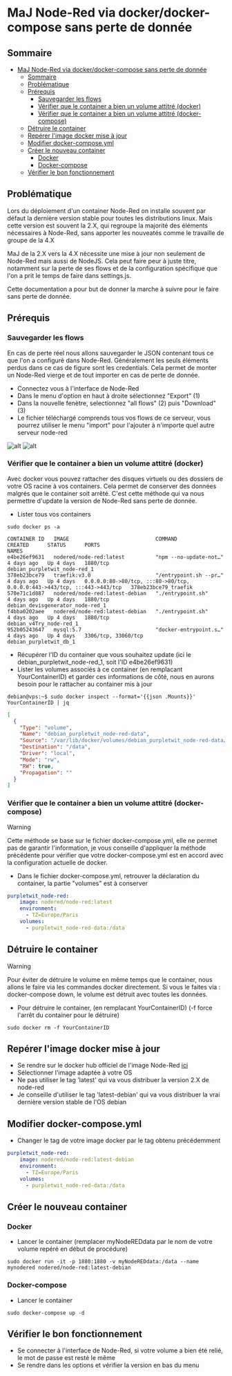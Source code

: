 # MaJ Node-Red via docker/docker-compose sans perte de donnée

## Sommaire
- [MaJ Node-Red via docker/docker-compose sans perte de donnée](#maj-node-red-via-dockerdocker-compose-sans-perte-de-donnée)
  - [Sommaire](#sommaire)
  - [Problématique](#problématique)
  - [Prérequis](#prérequis)
    - [Sauvegarder les flows](#sauvegarder-les-flows)
    - [Vérifier que le container a bien un volume attitré (docker)](#vérifier-que-le-container-a-bien-un-volume-attitré-docker)
    - [Vérifier que le container a bien un volume attitré (docker-compose)](#vérifier-que-le-container-a-bien-un-volume-attitré-docker-compose)
  - [Détruire le container](#détruire-le-container)
  - [Repérer l'image docker mise à jour](#repérer-limage-docker-mise-à-jour)
  - [Modifier docker-compose.yml](#modifier-docker-composeyml)
  - [Créer le nouveau container](#créer-le-nouveau-container)
    - [Docker](#docker)
    - [Docker-compose](#docker-compose)
  - [Vérifier le bon fonctionnement](#vérifier-le-bon-fonctionnement)

## Problématique
Lors du déploiement d'un container Node-Red on installe souvent par défaut la dernière version stable pour toutes les distributions linux.
Mais cette version est souvent la 2.X, qui regroupe la majorité des éléments nécessaires à Node-Red, sans apporter les nouveatés comme le travaille de groupe de la 4.X

MaJ de la 2.X vers la 4.X nécessite une mise à jour non seulement de Node-Red mais aussi de NodeJS. Cela peut faire peur à juste titre, notamment sur la perte de ses flows et de la configuration spécifique que l'on a prit le temps de faire dans settings.js.

Cette documentation a pour but de donner la marche à suivre pour le faire sans perte de donnée.

## Prérequis
### Sauvegarder les flows
En cas de perte réel nous allons sauvegarder le JSON contenant tous ce que l'on a configuré dans Node-Red. Généralement les seuls éléments perdus dans ce cas de figure sont les credentials. Cela permet de monter un Node-Red vierge et de tout importer en cas de perte de donnée.

- Connectez vous à l'interface de Node-Red
- Dans le menu d'option en haut à droite sélectionnez "Export" (1)
- Dans la nouvelle fenètre, selectionnez "all flows" (2) puis "Download" (3)
- Le fichier téléchargé comprends tous vos flows de ce serveur, vous pourrez utiliser le menu "import" pour l'ajouter à n'importe quel autre serveur node-red

![alt](./images/export1.png) ![alt](./images/export2.png)

### Vérifier que le container a bien un volume attitré (docker)
Avec docker vous pouvez rattacher des disques virtuels ou des dossiers de votre OS racine à vos containers. Cela permet de conserver des données malgrés que le container soit arrêté.
C'est cette méthode qui va nous permettre d'update la version de Node-Red sans perte de donnée.

- Lister tous vos containers
```console
sudo docker ps -a
```
```console
CONTAINER ID   IMAGE                            COMMAND                  CREATED      STATUS      PORTS                                                                      NAMES
e4be26ef9631   nodered/node-red:latest          "npm --no-update-not…"   4 days ago   Up 4 days   1880/tcp                                                                   debian_purpletwit_node-red_1
378eb23bce79   traefik:v3.0                     "/entrypoint.sh --pr…"   4 days ago   Up 4 days   0.0.0.0:80->80/tcp, :::80->80/tcp, 0.0.0.0:443->443/tcp, :::443->443/tcp   378eb23bce79_traefik
570e71c1d887   nodered/node-red:latest-debian   "./entrypoint.sh"        4 days ago   Up 4 days   1880/tcp                                                                   debian_devisgenerator_node-red_1
f4bba0202aee   nodered/node-red:latest-debian   "./entrypoint.sh"        4 days ago   Up 4 days   1880/tcp                                                                   debian_v4Try_node-red_1
952b05243647   mysql:5.7                        "docker-entrypoint.s…"   4 days ago   Up 4 days   3306/tcp, 33060/tcp                                                        debian_purpletwit_db_1
```
- Récupérer l'ID du container que vous souhaitez update (ici le debian_purpletwit_node-red_1, soit l'ID e4be26ef9631)
- Lister les volumes associés à ce container (en remplacant YourContainerID) et garder ces informations de côté, nous en aurons besoin pour le rattacher au container mis à jour
```console
debian@vps:~$ sudo docker inspect --format='{{json .Mounts}}' YourContainerID | jq
```
```json
[
  {
    "Type": "volume",
    "Name": "debian_purpletwit_node-red-data",
    "Source": "/var/lib/docker/volumes/debian_purpletwit_node-red-data/_data",
    "Destination": "/data",
    "Driver": "local",
    "Mode": "rw",
    "RW": true,
    "Propagation": ""
  }
]
```

### Vérifier que le container a bien un volume attitré (docker-compose)
> [!WARNING]
> Cette méthode se base sur le fichier docker-compose.yml, elle ne permet pas de garantir l'information, je vous conseille d'appliquer la méthode précédente pour vérifier que votre docker-compose.yml est en accord avec la configuration actuelle de docker.
- Dans le fichier docker-compose.yml, retrouver la déclaration du container, la partie "volumes" est à conserver 
```yml
purpletwit_node-red:
    image: nodered/node-red:latest
    environment:
      - TZ=Europe/Paris
    volumes:
      - purpletwit_node-red-data:/data
```

## Détruire le container
> [!WARNING]
> Pour éviter de détruire le volume en même temps que le container, nous allons le faire via les commandes docker directement. Si vous le faites via : docker-compose down, le volume est détruit avec toutes les données.

- Pour détruire le container, (en remplacant YourContainerID) (-f force l'arrêt du container pour le détruire)
```console
sudo docker rm -f YourContainerID
```

## Repérer l'image docker mise à jour
- Se rendre sur le docker hub officiel de l'image Node-Red [ici](https://hub.docker.com/r/nodered/node-red/tags)
- Sélectionner l'image adaptée à votre OS
- Ne pas utiliser le tag 'latest' qui va vous distribuer la version 2.X de node-red
- Je conseille d'utiliser le tag 'latest-debian' qui va vous distribuer la vrai dernière version stable de l'OS debian

## Modifier docker-compose.yml
- Changer le tag de votre image docker par le tag obtenu précédemment
```yml
purpletwit_node-red:
    image: nodered/node-red:latest-debian
    environment:
      - TZ=Europe/Paris
    volumes:
      - purpletwit_node-red-data:/data
```

## Créer le nouveau container
### Docker
- Lancer le container (remplacer myNodeREDdata par le nom de votre volume repéré en début de procédure)
```console
sudo docker run -it -p 1880:1880 -v myNodeREDdata:/data --name mynodered nodered/node-red:latest-debian
```

### Docker-compose
- Lancer le container
```console
sudo docker-compose up -d
```

## Vérifier le bon fonctionnement
- Se connecter à l'interface de Node-Red, si votre volume a bien été relié, le mot de passe est resté le même
- Se rendre dans les options et vérifier la version en bas du menu